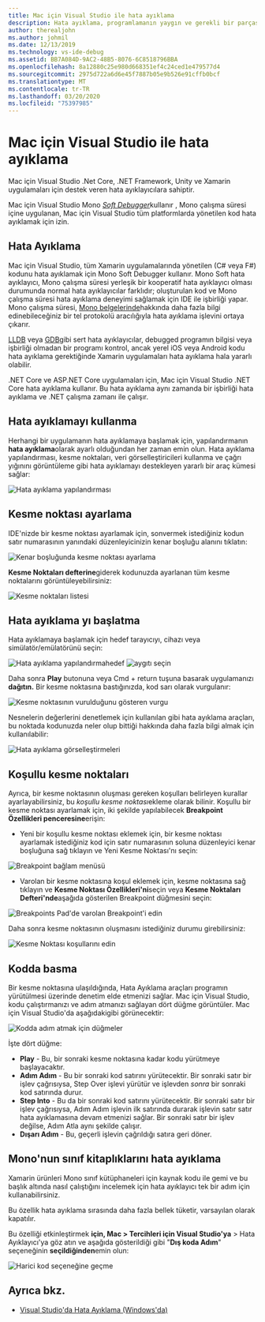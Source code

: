 ```yaml
---
title: Mac için Visual Studio ile hata ayıklama
description: Hata ayıklama, programlamanın yaygın ve gerekli bir parçasıdır. Olgun bir IDE olarak, Mac için Visual Studio hata ayıklama kolaylaştırmak için özellikleri bir bütün paketi içerir. Güvenli hata ayıklama, veri görselleştirme, bu makalede Mac için Visual Studio hata ayıklama tam potansiyelini nasıl kullanılacağını açıklayacağız.
author: therealjohn
ms.author: johmil
ms.date: 12/13/2019
ms.technology: vs-ide-debug
ms.assetid: BB7A084D-9AC2-48B5-8076-6C8518796BBA
ms.openlocfilehash: 8a12880c25e980d668351ef4c24ced1e479577d4
ms.sourcegitcommit: 2975d722a6d6e45f7887b05e9b526e91cffb0bcf
ms.translationtype: MT
ms.contentlocale: tr-TR
ms.lasthandoff: 03/20/2020
ms.locfileid: "75397985"
---
```

# <a name="debugging-with-visual-studio-for-mac"></a>Mac için Visual Studio ile hata ayıklama

Mac için Visual Studio .Net Core, .NET Framework, Unity ve Xamarin uygulamaları için destek veren hata ayıklayıcılara sahiptir.

Mac için Visual Studio Mono [*Soft Debugger*](https://www.mono-project.com/docs/advanced/runtime/docs/soft-debugger/)kullanır , Mono çalışma süresi içine uygulanan, Mac için Visual Studio tüm platformlarda yönetilen kod hata ayıklamak için izin.

## <a name="the-debugger"></a>Hata Ayıklama

Mac için Visual Studio, tüm Xamarin uygulamalarında yönetilen (C# veya F#) kodunu hata ayıklamak için Mono Soft Debugger kullanır. Mono Soft hata ayıklayıcı, Mono çalışma süresi yerleşik bir kooperatif hata ayıklayıcı olması durumunda normal hata ayıklayıcılar farklıdır; oluşturulan kod ve Mono çalışma süresi hata ayıklama deneyimi sağlamak için IDE ile işbirliği yapar. Mono çalışma süresi, [Mono belgelerinde](https://www.mono-project.com/docs/advanced/runtime/docs/soft-debugger-wire-format/)hakkında daha fazla bilgi edinebileceğiniz bir tel protokolü aracılığıyla hata ayıklama işlevini ortaya çıkarır.

[LLDB]( http://lldb.llvm.org/index.html) veya [GDB]( https://www.gnu.org/software/gdb/)gibi sert hata ayıklayıcılar, debugged programın bilgisi veya işbirliği olmadan bir programı kontrol, ancak yerel iOS veya Android kodu hata ayıklama gerektiğinde Xamarin uygulamaları hata ayıklama hala yararlı olabilir.

.NET Core ve ASP.NET Core uygulamaları için, Mac için Visual Studio .NET Core hata ayıklama kullanır. Bu hata ayıklama aynı zamanda bir işbirliği hata ayıklama ve .NET çalışma zamanı ile çalışır.

## <a name="using-the-debugger"></a>Hata ayıklamayı kullanma

Herhangi bir uygulamanın hata ayıklamaya başlamak için, yapılandırmanın **hata ayıklama**olarak ayarlı olduğundan her zaman emin olun. Hata ayıklama yapılandırması, kesme noktaları, veri görselleştiricileri kullanma ve çağrı yığınını görüntüleme gibi hata ayıklamayı destekleyen yararlı bir araç kümesi sağlar:

![Hata ayıklama yapılandırması](media/debugging-image_0.png)

## <a name="setting-a-breakpoint"></a>Kesme noktası ayarlama

IDE'nizde bir kesme noktası ayarlamak için, sonvermek istediğiniz kodun satır numarasının yanındaki düzenleyicinizin kenar boşluğu alanını tıklatın:

![Kenar boşluğunda kesme noktası ayarlama](media/debugging-image0.png)

**Kesme Noktaları defterine**giderek kodunuzda ayarlanan tüm kesme noktalarını görüntüleyebilirsiniz:

![Kesme noktaları listesi](media/debugging-image0a.png)

## <a name="start-debugging"></a>Hata ayıklama yı başlatma

Hata ayıklamaya başlamak için hedef tarayıcıyı, cihazı veya simülatör/emülatörünü seçin:

![Hata ayıklama yapılandırmahedef](media/debugging-image_0.png)
![aygıtı seçin](media/debugging-image1.png)

Daha sonra **Play** butonuna veya Cmd + return tuşuna basarak uygulamanızı **dağıtın.** Bir kesme noktasına bastığınızda, kod sarı olarak vurgulanır:

![Kesme noktasının vurulduğunu gösteren vurgu](media/debugging-image2.png)

Nesnelerin değerlerini denetlemek için kullanılan gibi hata ayıklama araçları, bu noktada kodunuzda neler olup bittiği hakkında daha fazla bilgi almak için kullanılabilir:

![Hata ayıklama görselleştirmeleri](media/debugging-image3.png)

## <a name="conditional-breakpoints"></a>Koşullu kesme noktaları

Ayrıca, bir kesme noktasının oluşması gereken koşulları belirleyen kurallar ayarlayabilirsiniz, bu *koşullu kesme noktası*ekleme olarak bilinir. Koşullu bir kesme noktası ayarlamak için, iki şekilde yapılabilecek **Breakpoint Özellikleri penceresine**erişin:

* Yeni bir koşullu kesme noktası eklemek için, bir kesme noktası ayarlamak istediğiniz kod için satır numarasının soluna düzenleyici kenar boşluğuna sağ tıklayın ve Yeni Kesme Noktası'nı seçin:

 ![Breakpoint bağlam menüsü](media/debugging-image4.png)

* Varolan bir kesme noktasına koşul eklemek için, kesme noktasına sağ tıklayın ve **Kesme Noktası Özellikleri'ni**seçin veya **Kesme Noktaları Defteri'nde**aşağıda gösterilen Breakpoint düğmesini seçin:

 ![Breakpoints Pad'de varolan Breakpoint'i edin](media/debugging-image5.png)

Daha sonra kesme noktasının oluşmasını istediğiniz durumu girebilirsiniz:

 ![Kesme Noktası koşullarını edin](media/debugging-image6.png)

## <a name="stepping-through-code"></a>Kodda basma

Bir kesme noktasına ulaşıldığında, Hata Ayıklama araçları programın yürütülmesi üzerinde denetim elde etmenizi sağlar. Mac için Visual Studio, kodu çalıştırmanızı ve adım atmanızı sağlayan dört düğme görüntüler. Mac için Visual Studio'da aşağıdakigibi görünecektir:

 ![Kodda adım atmak için düğmeler](media/debugging-image7.png)

İşte dört düğme:

* **Play** - Bu, bir sonraki kesme noktasına kadar kodu yürütmeye başlayacaktır.
* **Adım Adım** - Bu bir sonraki kod satırını yürütecektir. Bir sonraki satır bir işlev çağrısıysa, Step Over işlevi yürütür ve işlevden *sonra* bir sonraki kod satırında durur.
* **Step Into** - Bu da bir sonraki kod satırını yürütecektir. Bir sonraki satır bir işlev çağrısıysa, Adım Adım işlevin ilk satırında durarak işlevin satır satır hata ayıklamasına devam etmenizi sağlar. Bir sonraki satır bir işlev değilse, Adım Atla aynı şekilde çalışır.
* **Dışarı Adım** - Bu, geçerli işlevin çağrıldığı satıra geri döner.

## <a name="debugging-monos-class-libraries"></a>Mono'nun sınıf kitaplıklarını hata ayıklama

Xamarin ürünleri Mono sınıf kütüphaneleri için kaynak kodu ile gemi ve bu başlık altında nasıl çalıştığını incelemek için hata ayıklayıcı tek bir adım için kullanabilirsiniz.

Bu özellik hata ayıklama sırasında daha fazla bellek tüketir, varsayılan olarak kapatılır.

Bu özelliği etkinleştirmek **için, Mac > Tercihleri için Visual Studio'ya** > Hata Ayıklayıcı'ya göz atın ve aşağıda gösterildiği gibi "**Dış koda Adım**" seçeneğinin **seçildiğinden**emin olun:

![Harici kod seçeneğine geçme](media/debugging-image8.png)

## <a name="see-also"></a>Ayrıca bkz.

- [Visual Studio'da Hata Ayıklama (Windows'da)](/visualstudio/debugger/)
